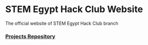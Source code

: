 # STEM Egypt Hack Club Website
The official website of STEM Egypt Hack Club branch

### [Projects Repository](https://github.com/MikhaelMounay/Hack-Club-STEM-Egypt-Data)
